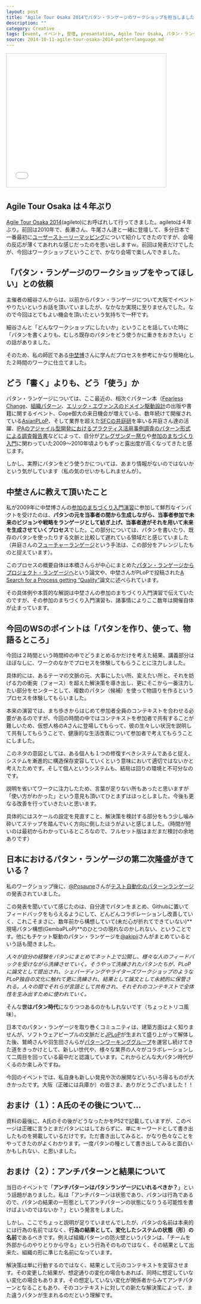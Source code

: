 ```yaml
---
layout: post
title: "Agile Tour Osaka 2014でパタン・ランゲージのワークショップを担当しました"
description: ""
category: Creative
tags: [event, イベント, 登壇, presantation, Agile Tour Osaka, パタン・ランゲージ, pattern language, agile, Agile, osaka, 大阪]
source: 2014-10-11-agile-tour-osaka-2014-patternlanguage.md
---
```


<iframe src="//www.slideshare.net/slideshow/embed_code/40186961?rel=0" width="427" height="356" frameborder="0" marginwidth="0" marginheight="0" scrolling="no" style="border:1px solid #CCC; border-width:1px; margin-bottom:5px; max-width: 100%;" allowfullscreen> </iframe>

## Agile Tour Osaka は４年ぶり

[Agile Tour Osaka 2014](http://kokucheese.com/event/index/215376/)(agileto)にお呼ばれして行ってきました。agiletoは４年ぶり。前回は2010年で、長瀬さん、牛尾さん達と一緒に登壇して、多分日本で一番最初に[ユーザーストーリーマッピング](http://www.slideshare.net/kkd/user-story-mapping-for-agile-team)について紹介してきたのですが、会場の反応が薄くてあれれな感じだったのを思い出しますｗ。前回は発表だけでしたが、今回はワークショップということで、かなり会場で楽しんできました。

## 「パタン・ランゲージのワークショップをやってほしい」との依頼

主催者の細谷さんからは、以前からパタン・ランゲージについて大阪でイベントやりたいというお話を頂いていましたが、なかなか実現に至りませんでした。なので今回はとてもよい機会を頂いたという気持ちで一杯です。

細谷さんと「どんなワークショップにしたいか」ということを話していた時に「パタンを書くよりも、むしろ既存のパタンをどう使うかに重きをおきたい」との話がありました。

そのため、私の師匠である[中埜博](http://ces.mitohorin.com/)さんに学んだプロセスを参考にかなり簡略化した２時間のワークに仕立てました。

## どう「書く」よりも、どう「使う」か

パタン・ランゲージについては、ここ最近の、相次ぐパターン本（[Fearless Change](http://www.amazon.co.jp/gp/product/462108786X/ref=as_li_ss_tl?ie=UTF8&camp=247&creative=7399&creativeASIN=462108786X&linkCode=as2&tag=giantech-22)、[組織パターン](http://www.amazon.co.jp/gp/product/4798128449/ref=as_li_ss_tl?ie=UTF8&camp=247&creative=7399&creativeASIN=4798128449&linkCode=as2&tag=giantech-22)、[エリック・エヴァンスのドメイン駆動設計](http://www.amazon.co.jp/gp/product/4798121967/ref=as_li_ss_tl?ie=UTF8&camp=247&creative=7399&creativeASIN=4798121967&linkCode=as2&tag=giantech-22)の出版や書籍に関するイベント、Cope御大の来日機会が増えている、数年続けて開催されている[AsianPLoP](http://patterns-wg.fuka.info.waseda.ac.jp/asianplop/)、そして業界を超えた[SFCの井庭研](http://web.sfc.keio.ac.jp/~iba/)を率いる井庭さん達の活躍、[IPAのアジャイル型開発におけるプラクティス活用事例調査のパターン形式による調査報告書](http://www.ipa.go.jp/sec/softwareengineering/reports/20130319.html)などによって、自分が[アレグザンダー祭り](http://objectclub.jp/event/2010alexander/)や[参加のまちづくり入門](http://kokucheese.com/event/index/1610/)に関わっていた2009〜2010年頃よりもずっと露出度が高くなってきたと感じます。

しかし、実際にパタンをどう使うかについては、あまり情報がないのではないかという気がしています（私の気のせいかもしれませんが）。

## 中埜さんに教えて頂いたこと

私が2009年に中埜博さんの[参加のまちづくり入門演習](http://ces.mitohorin.com/?p=389)に参加して鮮烈なインパクトを受けたのは、**パタンの元を当事者の間から生成しながら、当事者参加で未来のビジョンや戦略をランゲージとして紡ぎ上げ、当事者達がそれを用いて未来を生成させていくプロセス**でした。この部分については、パタンを書いたり、既存のパタンを使ったりする文脈と比較して遅れている領域だと感じていました（井庭さんの[フューチャーランゲージ](http://web.sfc.keio.ac.jp/~iba/sb/log/eid406.html)という手法は、この部分をアレンジしたものと捉えています）。

このプロセスの概要自体は本橋さんらが中心にまとめた[パタン・ランゲージからプロジェクト・ランゲージへ](http://patterns-wg.fuka.info.waseda.ac.jp/asianplop/proceedings2011/asianplop2011_submission_25.pdf)という論文や、中埜さんがPLoPで投稿された[A Search for
 a Process getting “Quality”](http://patterns-wg.fuka.info.waseda.ac.jp/asianplop/proceedings2010/19-QualityProcess.pdf)論文に述べられています。

その具体例や本質的な解説は中埜さんの参加のまちづくり入門演習で伝えていたのですが、その参加のまちづくり入門演習も、諸事情によりここ数年は開催自体が止まっています。

## 今回のWSのポイントは「パタンを作り、使って、物語るところ」

今回は２時間という時間枠の中でどうまとめるかだけを考えた結果、講義部分はほぼなしに、ワークのなかでプロセスを体験してもらうことに注力しました。

具体的には、あるテーマの文脈の元、大事にしたい所、変えたい所と、それを妨げる力の衝突（フォース）を超えた解決策を導き出し、更にそこから一番注力したい部分をセンターとして、複数のパタン（候補）を使って物語りを作るというプロセスを体験してもらいました。

本来の演習では、まち歩きからはじめて参加者全員のコンテキストを合わせる必要があるのですが、今回の時間の中ではコンテキストを参加者で共有することが難しいため、仮想人格のAさんに登場してもらって、彼の生々しい状況を説明して共有してもらうことで、健康的な生活改善について参加者で考えてもらうことにしました。

このネタの意図としては、ある個人も１つの修復すべきシステムであると捉え、システムを漸進的に構造保存変容していくという意味において適切ではないかと考えたためです。そして個人というシステムも、結局は回りの環境と不可分なのです。

説明を省いてワークに注力したため、言葉が足りない所もあったと思いますが「使い方がわかった」という意見も頂いてひとまずはほっとしました。今後も更なる改善を行っていきたいと思います。

具体的にはスケールの設定を見直すこと、解決策を検討する部分をもう少し噛み砕いてステップを踏んでいく方向に倒したほうがよいと感じました。（時間が短いのは最初からわかっているところなので、フルセット版はまだまだ検討の余地ありです）

## 日本におけるパタン・ランゲージの第二次隆盛がきている？

私のワークショップ後に、[@Posaune](https://twitter.com/Posaune)さんが[テスト自動化のパターンランゲージ](https://github.com/KenColle/AutomationPatternLanguage)の発表されていました。 

この発表を聞いていて感じたのは、自分達でパタンをまとめ、Githubに置いてフィードバックをもらえるようにして、どんどんコラボレーションし改善していく、これこそまさに、数年前から構想していて(未だ心が折れてできていない)**現場パタン構想(GembaPLoP)**のひとつの現れなのかしれない、ということです。他にもチケット駆動のパタン・ランゲージを[@akipii](http://twitter.com/akipii)さんがまとめているという話も聞きました。

*人々が自分の経験をパタンにまとめてネット上で公開し、様々な人のフィードバックを受けながら洗練させていく。そうやって洗練されたパタンたちが、PLoPに論文として提出され、シェパーディングやライターズワークショップのようなPLoP独自の文化に触れて更に洗練され、結果として論文として永続的に保管される。人々の間でそれらが言語として共有され、それぞれのコンテキストで全体性を生み出すために使われていく。*

そんな**世はパタン時代**になりつつあるのかもしれないです（ちょっとトリコ風味）。

日本でのパタン・ランゲージを取り巻くコミュニティは、建築方面はよく知りませんが、ソフトウェアピープルの文脈だと[JPLoP](http://patterns-wg.fuka.info.waseda.ac.jp/japanplop/index.htm)が生まれて盛り上がって解体した後、鷲崎さんや羽生田さんらが[パターンワーキンググループ](http://patterns-wg.fuka.info.waseda.ac.jp/index.html)を運営し続けてきた道をきっかけとして、新しい世代や、様々な業界の人々がコラボレーションして二周目を回っている最中だと認識しています。これからどんな大パタン時代がくるのか楽しみですね。

今回のイベントでは、私自身も新しい発見や次の展開などいろいろ得るものが大きかったです。大阪（正確には兵庫か）の皆さま、ありがとうございました！！

## おまけ（１）：A氏のその後について...

資料の最後に、A氏のその後がどうなったかをP52で記載していますが、このページは正確に言うとまだパタンにはしておらずに、単にキーワードとして書き出したものを掲載しているだけです。ただ書き出してみると、かなり色々なことをやってきたのがよくわかります。一度パタンの種として書き出してみると面白いかもしれない、と思いました。

## おまけ（２）：アンチパターンと結果について

当日のイベントで「**アンチパターンはパタンランゲージにいれるべきか？**」という話題がありました。私は「アンチパターンは状態であり、パタンは行為であるので、パタンの結果の一形態としてアンチパターンの状態になりうる可能性を書けばよいのではないか？」という発言をしました。

しかし、ここでちょっと説明が足りていませんでしたが、パタンの名前は本来的には行為の名前ではなく、**行為の結果として、変化したシステムの状態（形）の名前**であるべきです。例えば組織パターンの防火壁というパタンは、「チームを外部からのやりとりから守る」という行為そのものではなく、その結果として出来た、組織の形に準じた名前になっています。

解決策は単に行動するのではなく、結果として元のコンテキストを変容させます。その変更した結果が、想定通りの変化の場合もあれば、同時に想定していない変化の場合もあります。その想定していない変化が関係者からみてアンチパターンとなることもあり、そのコンテキストに対しての新たな解決策によって、また違うパタンが生まれるのだという理解です。